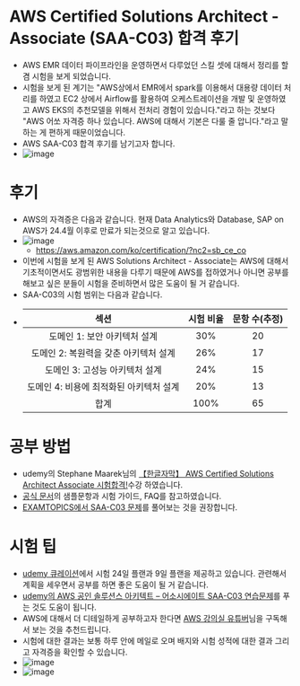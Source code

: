 # AWS Certified Solutions Architect - Associate (SAA-C03) 합격 후기
- AWS EMR 데이터 파이프라인을 운영하면서 다루었던 스킬 셋에 대해서 정리를 할 겸 시험을 보게 되었습니다. 
- 시험을 보게 된 계기는 "AWS상에서 EMR에서 spark를 이용해서 대용량 데이터 처리를 하였고 EC2 상에서 Airflow를 활용하여 오케스트레이션을 개발 및 운영하였고 AWS EKS의 추천모델을 위해서 전처리 경험이 있습니다."라고 하는 것보다 "AWS 어쏘 자격증 하나 있습니다. AWS에 대해서 기본은 다룰 줄 압니다."라고 말하는 게 편하게 때문이었습니다. 
- AWS SAA-C03 합격 후기를 남기고자 합니다.
- ![image](https://github.com/mjs1995/Certified-AWS/assets/47103479/3f07b36a-1175-48ed-bc9d-5ffb42e61ea5)

# 후기 
- AWS의 자격증은 다음과 같습니다. 현재 Data Analytics와 Database, SAP on AWS가 24.4월 이후로 만료가 되는것으로 알고 있습니다.
- ![image](https://github.com/mjs1995/Certified-AWS/assets/47103479/f8d6d570-7f92-4675-a25a-3b6b0beb4bac)
  - https://aws.amazon.com/ko/certification/?nc2=sb_ce_co
- 이번에 시험을 보게 된 AWS Solutions Architect - Associate는 AWS에 대해서 기초적이면서도 광범위한 내용을 다루기 때문에 AWS를 접하였거나 아니면 공부를 해보고 싶은 분들이 시험을 준비하면서 많은 도움이 될 거 같습니다. 
- SAA-C03의 시험 범위는 다음과 같습니다.
- |섹션|시험 비율|문항 수(추정)|
  |:---:|:---:|:---:|
  |도메인 1: 보안 아키텍처 설계|30%|20
  |도메인 2: 복원력을 갖춘 아키텍처 설계|26%|17
  |도메인 3: 고성능 아키텍처 설계|24%|15
  |도메인 4: 비용에 최적화된 아키텍처 설계|20%|13
  |합계|100%|65

# 공부 방법
- udemy의 Stephane Maarek님의 [【한글자막】 AWS Certified Solutions Architect Associate 시험합격!](https://www.udemy.com/course/best-aws-certified-solutions-architect-associate/)수강 하였습니다.
- [공식 문서](https://aws.amazon.com/ko/certification/certified-solutions-architect-associate/)의 샘플문항과 시험 가이드, FAQ를 참고하였습니다.
- [EXAMTOPICS에서 SAA-C03 문제](https://www.examtopics.com/exams/amazon/aws-certified-solutions-architect-associate-saa-c03/)를 풀어보는 것을 권장합니다.

# 시험 팁
- [udemy 큐레이션](https://udemy.wjtb.co.kr/﻿)에서 시험 24일 플랜과 9일 플랜을 제공하고 있습니다. 관련해서 계획을 세우면서 공부를 하면 좋은 도움이 될 거 같습니다.
- [udemy의 AWS 공인 솔루션스 아키텍트 – 어소시에이트 SAA-C03 연습문제](https://www.udemy.com/course/aws-saa-c02/)를 푸는 것도 도움이 됩니다.
- AWS에 대해서 더 디테일하게 공부하고자 한다면 [AWS 강의실 유튜버](https://www.youtube.com/@AWSClassroom)님을 구독해서 보는 것을 추천드립니다.
- 시험에 대한 결과는 보통 하루 안에 메일로 오며 배지와 시험 성적에 대한 결과 그리고 자격증을 확인할 수 있습니다.
- ![image](https://github.com/mjs1995/Certified-AWS/assets/47103479/eb2a2bae-a5b3-4014-b489-d65c5f6650df)
- ![image](https://github.com/mjs1995/Certified-AWS/assets/47103479/a2cd5deb-413e-4340-9436-9182b240f090)
